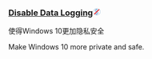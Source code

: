 ### [Disable Data Logging](https://www.reddit.com/r/Windows10/comments/3f38ed/guide_how_to_disable_data_logging_in_w10)![](/assets/图片2.png)

使得Windows 10更加隐私安全

Make Windows 10 more private and safe.


